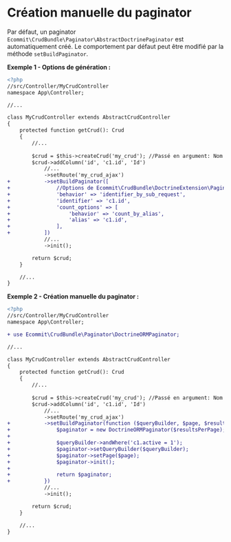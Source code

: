 # Création manuelle du paginator

Par défaut, un paginator `Ecommit\CrudBundle\Paginator\AbstractDoctrinePaginator` est automatiquement créé. Le comportement par défaut peut être modifié par
la méthode `setBuildPaginator`.

**Exemple 1 - Options de génération :**

```diff
<?php
//src/Controller/MyCrudController
namespace App\Controller;

//...

class MyCrudController extends AbstractCrudController
{
    protected function getCrud(): Crud
    {
        //...
        
        $crud = $this->createCrud('my_crud'); //Passé en argument: Nom du CRUD
        $crud->addColumn('id', 'c1.id', 'Id')
            //...
            ->setRoute('my_crud_ajax')
+           ->setBuildPaginator([
+               //Options de Ecommit\CrudBundle\DoctrineExtension\Paginate::createDoctrinePaginator
+               'behavior' => 'identifier_by_sub_request',
+               'identifier' => 'c1.id',
+               'count_options' => [
+                   'behavior' => 'count_by_alias',
+                   'alias' => 'c1.id',
+               ],
+           ])
            //...
            ->init();

        return $crud;
    }

    //...
}
```

**Exemple 2 - Création manuelle du paginator :**

```diff
<?php
//src/Controller/MyCrudController
namespace App\Controller;

+ use Ecommit\CrudBundle\Paginator\DoctrineORMPaginator;

//...

class MyCrudController extends AbstractCrudController
{
    protected function getCrud(): Crud
    {
        //...
        
        $crud = $this->createCrud('my_crud'); //Passé en argument: Nom du CRUD
        $crud->addColumn('id', 'c1.id', 'Id')
            //...
            ->setRoute('my_crud_ajax')
+           ->setBuildPaginator(function ($queryBuilder, $page, $resultsPerPage) {
+               $paginator = new DoctrineORMPaginator($resultsPerPage);
+               
+               $queryBuilder->andWhere('c1.active = 1');
+               $paginator->setQueryBuilder($queryBuilder);
+               $paginator->setPage($page);
+               $paginator->init();
+
+               return $paginator;
+           })
            //...
            ->init();

        return $crud;
    }

    //...
}
```
